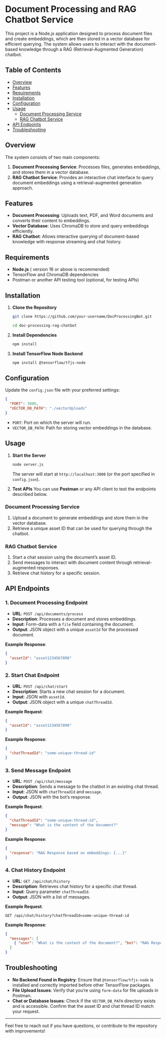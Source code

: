 
# Document Processing and RAG Chatbot Service

This project is a Node.js application designed to process document files and create embeddings, which are then stored in a vector database for efficient querying. The system allows users to interact with the document-based knowledge through a RAG (Retrieval-Augmented Generation) chatbot.

## Table of Contents
- [Overview](#overview)
- [Features](#features)
- [Requirements](#requirements)
- [Installation](#installation)
- [Configuration](#configuration)
- [Usage](#usage)
  - [Document Processing Service](#document-processing-service)
  - [RAG Chatbot Service](#rag-chatbot-service)
- [API Endpoints](#api-endpoints)
- [Troubleshooting](#troubleshooting)

## Overview

The system consists of two main components:
1. **Document Processing Service**: Processes files, generates embeddings, and stores them in a vector database.
2. **RAG Chatbot Service**: Provides an interactive chat interface to query document embeddings using a retrieval-augmented generation approach.

## Features
- **Document Processing**: Uploads text, PDF, and Word documents and converts their content to embeddings.
- **Vector Database**: Uses ChromaDB to store and query embeddings efficiently.
- **RAG Chatbot**: Allows interactive querying of document-based knowledge with response streaming and chat history.

## Requirements
- **Node.js** ( version 16 or above is recommended)
- TensorFlow and ChromaDB dependencies
- Postman or another API testing tool (optional, for testing APIs)

## Installation

1. **Clone the Repository**
   ```bash
   git clone https://github.com/your-username/DocProcessingBot.git

   cd doc-processing-rag-chatbot
   ```

2. **Install Dependencies**
   ```bash
   npm install
   ```

3. **Install TensorFlow Node Backend**
   ```bash
   npm install @tensorflow/tfjs-node
   ```

## Configuration

Update the `config.json` file with your preferred settings:

```json
{
  "PORT": 3000,
  "VECTOR_DB_PATH": "./vectorUploads"
}
```

- `PORT`: Port on which the server will run.
- `VECTOR_DB_PATH`: Path for storing vector embeddings in the database.

## Usage

1. **Start the Server**
   ```bash
   node server.js
   ```

   The server will start at `http://localhost:3000` (or the port specified in `config.json`).

2. **Test APIs**
   You can use **Postman** or any API client to test the endpoints described below.

### Document Processing Service

1. Upload a document to generate embeddings and store them in the vector database.
2. Retrieve a unique asset ID that can be used for querying through the chatbot.

### RAG Chatbot Service

1. Start a chat session using the document’s asset ID.
2. Send messages to interact with document content through retrieval-augmented responses.
3. Retrieve chat history for a specific session.

## API Endpoints

### 1. Document Processing Endpoint

- **URL**: `POST /api/documents/process`
- **Description**: Processes a document and stores embeddings.
- **Input**: Form-data with a `file` field containing the document.
- **Output**: JSON object with a unique `assetId` for the processed document.

**Example Response**:
```json
{
  "assetId": "asset1234567890"
}
```

### 2. Start Chat Endpoint

- **URL**: `POST /api/chat/start`
- **Description**: Starts a new chat session for a document.
- **Input**: JSON with `assetId`.
- **Output**: JSON object with a unique `chatThreadId`.

**Example Request**:
```json
{
  "assetId": "asset1234567890"
}
```

**Example Response**:
```json
{
  "chatThreadId": "some-unique-thread-id"
}
```

### 3. Send Message Endpoint

- **URL**: `POST /api/chat/message`
- **Description**: Sends a message to the chatbot in an existing chat thread.
- **Input**: JSON with `chatThreadId` and `message`.
- **Output**: JSON with the bot’s response.

**Example Request**:
```json
{
  "chatThreadId": "some-unique-thread-id",
  "message": "What is the content of the document?"
}
```

**Example Response**:
```json
{
  "response": "RAG Response based on embeddings: {...}"
}
```

### 4. Chat History Endpoint

- **URL**: `GET /api/chat/history`
- **Description**: Retrieves chat history for a specific chat thread.
- **Input**: Query parameter `chatThreadId`.
- **Output**: JSON with a list of messages.

**Example Request**:
```
GET /api/chat/history?chatThreadId=some-unique-thread-id
```

**Example Response**:
```json
{
  "messages": [
    { "user": "What is the content of the document?", "bot": "RAG Response based on embeddings: {...}" }
  ]
}
```

## Troubleshooting

- **No Backend Found in Registry**: Ensure that `@tensorflow/tfjs-node` is installed and correctly imported before other TensorFlow packages.
- **File Upload Issues**: Verify that you’re using `form-data` for file uploads in Postman.
- **Chat or Database Issues**: Check if the `VECTOR_DB_PATH` directory exists and is accessible. Confirm that the asset ID and chat thread ID match your request.

---

Feel free to reach out if you have questions, or contribute to the repository with improvements!

